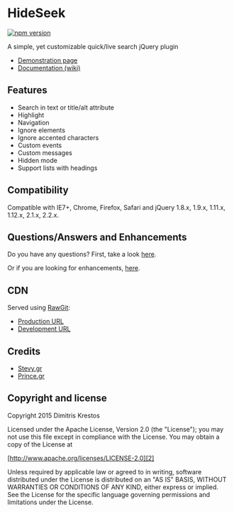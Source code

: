 # HideSeek

[![npm version](https://badge.fury.io/js/hideseek.png)](http://badge.fury.io/js/hideseek)

A simple, yet customizable quick/live search jQuery plugin

* [Demonstration page][1]
* [Documentation (wiki)][3]

## Features

* Search in text or title/alt attribute
* Highlight
* Navigation
* Ignore elements
* Ignore accented characters
* Custom events
* Custom messages
* Hidden mode
* Support lists with headings

## Compatibility

Compatible with IE7+, Chrome, Firefox, Safari
and jQuery 1.8.x, 1.9.x, 1.11.x, 1.12.x, 2.1.x, 2.2.x.

## Questions/Answers and Enhancements

Do you have any questions? First, take a look [here][6].

Or if you are looking for enhancements, [here][7].

## CDN
Served using [RawGit][8]:
* [Production URL][9]
* [Development URL][10]

## Credits
* [Stevy.gr][4]
* [Prince.gr][5]

## Copyright and license

Copyright 2015 Dimitris Krestos

Licensed under the Apache License, Version 2.0 (the "License");
you may not use this file except in compliance with the License.
You may obtain a copy of the License at

[http://www.apache.org/licenses/LICENSE-2.0][2]

Unless required by applicable law or agreed to in writing, software
distributed under the License is distributed on an "AS IS" BASIS,
WITHOUT WARRANTIES OR CONDITIONS OF ANY KIND, either express or implied.
See the License for the specific language governing permissions and
limitations under the License.

  [1]: http://vdw.github.io/HideSeek/
  [2]: http://www.apache.org/licenses/LICENSE-2.0
  [3]: https://github.com/vdw/HideSeek/wiki
  [4]: http://stevy.gr/
  [5]: http://prince.gr/
  [6]: https://github.com/vdw/HideSeek/issues?utf8=%E2%9C%93&q=label%3Aquestion
  [7]: https://github.com/vdw/HideSeek/issues?utf8=%E2%9C%93&q=label%3Aenhancement
  [8]: https://rawgit.com/
  [9]: https://cdn.jsdelivr.net/gh/vdw/HideSeek/jquery.hideseek.min.js
  [10]: https://cdn.jsdelivr.net/gh/vdw/HideSeek/jquery.hideseek.min.js
